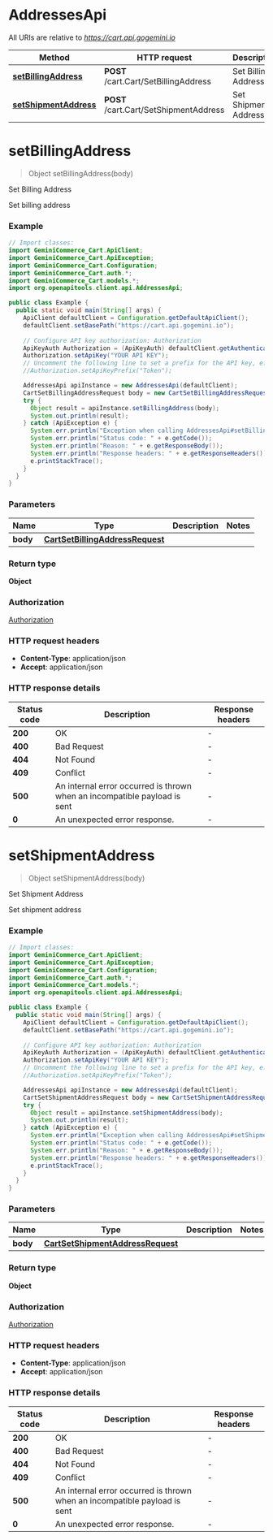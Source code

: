 # AddressesApi

All URIs are relative to *https://cart.api.gogemini.io*

| Method | HTTP request | Description |
|------------- | ------------- | -------------|
| [**setBillingAddress**](AddressesApi.md#setBillingAddress) | **POST** /cart.Cart/SetBillingAddress | Set Billing Address |
| [**setShipmentAddress**](AddressesApi.md#setShipmentAddress) | **POST** /cart.Cart/SetShipmentAddress | Set Shipment Address |


<a id="setBillingAddress"></a>
# **setBillingAddress**
> Object setBillingAddress(body)

Set Billing Address

Set billing address

### Example
```java
// Import classes:
import GeminiCommerce_Cart.ApiClient;
import GeminiCommerce_Cart.ApiException;
import GeminiCommerce_Cart.Configuration;
import GeminiCommerce_Cart.auth.*;
import GeminiCommerce_Cart.models.*;
import org.openapitools.client.api.AddressesApi;

public class Example {
  public static void main(String[] args) {
    ApiClient defaultClient = Configuration.getDefaultApiClient();
    defaultClient.setBasePath("https://cart.api.gogemini.io");
    
    // Configure API key authorization: Authorization
    ApiKeyAuth Authorization = (ApiKeyAuth) defaultClient.getAuthentication("Authorization");
    Authorization.setApiKey("YOUR API KEY");
    // Uncomment the following line to set a prefix for the API key, e.g. "Token" (defaults to null)
    //Authorization.setApiKeyPrefix("Token");

    AddressesApi apiInstance = new AddressesApi(defaultClient);
    CartSetBillingAddressRequest body = new CartSetBillingAddressRequest(); // CartSetBillingAddressRequest | 
    try {
      Object result = apiInstance.setBillingAddress(body);
      System.out.println(result);
    } catch (ApiException e) {
      System.err.println("Exception when calling AddressesApi#setBillingAddress");
      System.err.println("Status code: " + e.getCode());
      System.err.println("Reason: " + e.getResponseBody());
      System.err.println("Response headers: " + e.getResponseHeaders());
      e.printStackTrace();
    }
  }
}
```

### Parameters

| Name | Type | Description  | Notes |
|------------- | ------------- | ------------- | -------------|
| **body** | [**CartSetBillingAddressRequest**](CartSetBillingAddressRequest.md)|  | |

### Return type

**Object**

### Authorization

[Authorization](../README.md#Authorization)

### HTTP request headers

 - **Content-Type**: application/json
 - **Accept**: application/json

### HTTP response details
| Status code | Description | Response headers |
|-------------|-------------|------------------|
| **200** | OK |  -  |
| **400** | Bad Request |  -  |
| **404** | Not Found |  -  |
| **409** | Conflict |  -  |
| **500** | An internal error occurred is thrown when an incompatible payload is sent |  -  |
| **0** | An unexpected error response. |  -  |

<a id="setShipmentAddress"></a>
# **setShipmentAddress**
> Object setShipmentAddress(body)

Set Shipment Address

Set shipment address

### Example
```java
// Import classes:
import GeminiCommerce_Cart.ApiClient;
import GeminiCommerce_Cart.ApiException;
import GeminiCommerce_Cart.Configuration;
import GeminiCommerce_Cart.auth.*;
import GeminiCommerce_Cart.models.*;
import org.openapitools.client.api.AddressesApi;

public class Example {
  public static void main(String[] args) {
    ApiClient defaultClient = Configuration.getDefaultApiClient();
    defaultClient.setBasePath("https://cart.api.gogemini.io");
    
    // Configure API key authorization: Authorization
    ApiKeyAuth Authorization = (ApiKeyAuth) defaultClient.getAuthentication("Authorization");
    Authorization.setApiKey("YOUR API KEY");
    // Uncomment the following line to set a prefix for the API key, e.g. "Token" (defaults to null)
    //Authorization.setApiKeyPrefix("Token");

    AddressesApi apiInstance = new AddressesApi(defaultClient);
    CartSetShipmentAddressRequest body = new CartSetShipmentAddressRequest(); // CartSetShipmentAddressRequest | 
    try {
      Object result = apiInstance.setShipmentAddress(body);
      System.out.println(result);
    } catch (ApiException e) {
      System.err.println("Exception when calling AddressesApi#setShipmentAddress");
      System.err.println("Status code: " + e.getCode());
      System.err.println("Reason: " + e.getResponseBody());
      System.err.println("Response headers: " + e.getResponseHeaders());
      e.printStackTrace();
    }
  }
}
```

### Parameters

| Name | Type | Description  | Notes |
|------------- | ------------- | ------------- | -------------|
| **body** | [**CartSetShipmentAddressRequest**](CartSetShipmentAddressRequest.md)|  | |

### Return type

**Object**

### Authorization

[Authorization](../README.md#Authorization)

### HTTP request headers

 - **Content-Type**: application/json
 - **Accept**: application/json

### HTTP response details
| Status code | Description | Response headers |
|-------------|-------------|------------------|
| **200** | OK |  -  |
| **400** | Bad Request |  -  |
| **404** | Not Found |  -  |
| **409** | Conflict |  -  |
| **500** | An internal error occurred is thrown when an incompatible payload is sent |  -  |
| **0** | An unexpected error response. |  -  |

